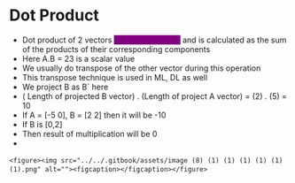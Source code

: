 # Dot Product

* Dot product of 2 vectors <mark style="color:purple;background-color:purple;">**results in a scalar**</mark> and is calculated as the sum of the products of their corresponding components
* Here A.B = 23 is a scalar value
* We usually do transpose of the other vector during this operation
* This transpose technique is used in ML, DL as well
* We project B as B\` here
* ( Length of projected B vector) . (Length of project A vector) = (2) . (5) = 10
* If A = \[-5 0], B = \[2 2] then it will be -10
* If B is \[0,2]
* Then result of multiplication will be 0
*

    <figure><img src="../../.gitbook/assets/image (8) (1) (1) (1) (1) (1) (1).png" alt=""><figcaption></figcaption></figure>

